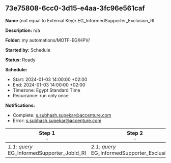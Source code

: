 ## 73e75808-6cc0-3d15-e4aa-3fc96e561caf

**Name** (not equal to External Key)**:** EG_InformedSupporter_Exclusion_RI

**Description:** n/a

**Folder:** my automations/MOTF-EG/HPV/

**Started by:** Schedule

**Status:** Ready

**Schedule:**

* Start: 2024-01-03 14:00:00 +02:00
* End: 2024-01-03 14:00:00 +02:00
* Timezone: Egypt Standard Time
* Recurrance: run only once

**Notifications:**

* Complete: s.subhash.supekar@accenture.com
* Error: s.subhash.supekar@accenture.com

| Step 1<br>_<small>-</small>_ | Step 2<br>_<small>-</small>_ |
| --- | --- |
| _1.1: query_<br>EG_InformedSupporter_JobId_RI | _2.1: query_<br>EG_InformedSupporter_Exclusion_RI |

